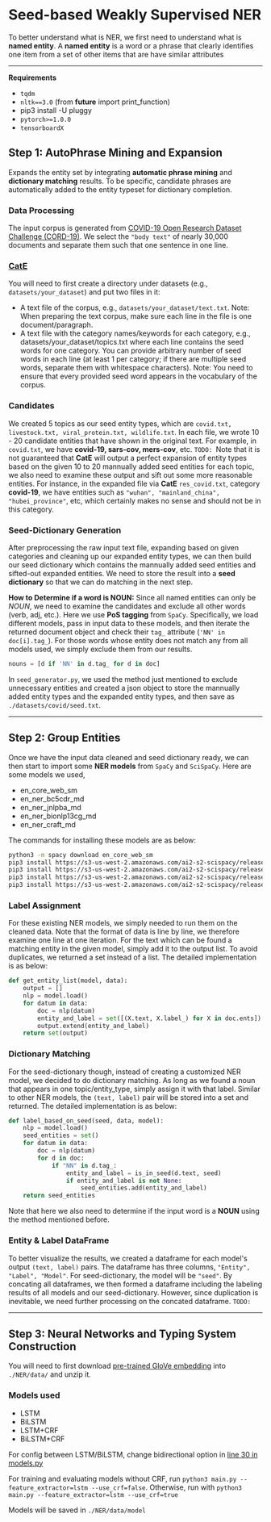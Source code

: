 # Seed-based Weakly Supervised NER
To better understand what is NER, we first need to understand what is **named entity**. A **named entity** is a word or a phrase that clearly identifies one item from a set of other items that are have similar attributes

---
**Requirements**
- `tqdm`
- `nltk==3.0` (from __future__ import print_function)
- pip3 install -U pluggy
- `pytorch>=1.0.0`
- `tensorboardX`

## Step 1: AutoPhrase Mining and Expansion
Expands the entity set by integrating **automatic phrase mining** and **dictionary matching** results. To be specific, candidate phrases are automatically added to the entity typeset for dictionary completion.

### Data Processing
The input corpus is generated from [COVID-19 Open Research Dataset Challenge (CORD-19)](https://www.kaggle.com/allen-institute-for-ai/CORD-19-research-challenge). We select the `"body text"` of nearly 30,000 documents and separate them such that one sentence in one line.

### [CatE](https://github.com/yumeng5/CatE)
You will need to first create a directory under datasets (e.g., `datasets/your_dataset`) and put two files in it:

- A text file of the corpus, e.g., `datasets/your_dataset/text.txt`. Note: When preparing the text corpus, make sure each line in the file is one document/paragraph.
- A text file with the category names/keywords for each category, e.g., datasets/your_dataset/topics.txt where each line contains the seed words for one category. You can provide arbitrary number of seed words in each line (at least 1 per category; if there are multiple seed words, separate them with whitespace characters). Note: You need to ensure that every provided seed word appears in the vocabulary of the corpus.

### Candidates
We created 5 topics as our seed entity types, which are `covid.txt, livestock.txt, viral_protein.txt, wildlife.txt`. In each file, we wrote 10 - 20 candidate entities that have shown in the original text. For example, in `covid.txt`, we have **covid-19, sars-cov, mers-cov**, etc. `TODO: `Note that it is not guaranteed that **CatE** will output a perfect expansion of entity types based on the given 10 to 20 mannually added seed entities for each topic, we also need to examine these output and sift out some more reasonable entities. For instance, in the expanded file via **CatE** `res_covid.txt`, category **covid-19**, we have entities such as `"wuhan", "mainland_china", "hubei_province"`, etc, which certainly makes no sense and should not be in this category.
### Seed-Dictionary Generation
After preprocessing the raw input text file, expanding based on given categories and cleaning up our expanded entity types, we can then build our seed dictionary which contains the mannually added seed entities and sifted-out expanded entities. We need to store the result into a **seed dictionary** so that we can do matching in the next step. 

**How to Determine if a word is NOUN:** Since all named entities can only be *NOUN*, we need to examine the candidates and exclude all other words (verb, adj, etc.). Here we use **PoS tagging** from `SpaCy`. Specifically, we load different models, pass in input data to these models, and then iterate the returned document object and check their `tag_` attribute (`'NN' in doc[i].tag_`). For those words whose entity does not match any from all models used, we simply exclude them from our results.

``` python
nouns = [d if 'NN' in d.tag_ for d in doc]
```
In `seed_generator.py`, we used the method just mentioned to exclude unnecessary entities and created a json object to store the mannually added entity types and the expanded entity types, and then save as `./datasets/covid/seed.txt`. 

---
## Step 2: Group Entities
Once we have the input data cleaned and seed dictionary ready, we can then start to import some **NER models** from `SpaCy` and `SciSpaCy`. Here are some models we used, 
- en_core_web_sm
- en_ner_bc5cdr_md
- en_ner_jnlpba_md
- en_ner_bionlp13cg_md
- en_ner_craft_md

The commands for installing these models are as below:
```bash
python3 -m spacy download en_core_web_sm
pip3 install https://s3-us-west-2.amazonaws.com/ai2-s2-scispacy/releases/v0.4.0/en_ner_bc5cdr_md-0.4.0.tar.gz
pip3 install https://s3-us-west-2.amazonaws.com/ai2-s2-scispacy/releases/v0.4.0/en_ner_jnlpba_md-0.4.0.tar.gz
pip3 install https://s3-us-west-2.amazonaws.com/ai2-s2-scispacy/releases/v0.4.0/en_ner_bionlp13cg_md-0.4.0.tar.gz
pip3 install https://s3-us-west-2.amazonaws.com/ai2-s2-scispacy/releases/v0.4.0/en_ner_craft_md-0.4.0.tar.gz
```

### Label Assignment
For these existing NER models, we simply needed to run them on the cleaned data. Note that the format of data is line by line, we therefore examine one line at one iteration. For the text which can be found a matching entity in the given model, simply add it to the output list. To avoid duplicates, we returned a set instead of a list. The detailed implementation is as below:
```python
def get_entity_list(model, data):
    output = []
    nlp = model.load()
    for datum in data:
        doc = nlp(datum)
        entity_and_label = set([(X.text, X.label_) for X in doc.ents])
        output.extend(entity_and_label)
    return set(output)
```

### Dictionary Matching
For the seed-dictionary though, instead of creating a customized NER model, we decided to do dictionary matching. As long as we found a noun that appears in one topic/entity_type, simply assign it with that label. Similar to other NER models, the `(text, label)` pair will be stored into a set and returned. The detailed implementation is as below:
```python
def label_based_on_seed(seed, data, model):
    nlp = model.load()
    seed_entities = set()
    for datum in data:
        doc = nlp(datum)
        for d in doc:
            if "NN" in d.tag_:
                entity_and_label = is_in_seed(d.text, seed)
                if entity_and_label is not None: 
                    seed_entities.add(entity_and_label)
    return seed_entities
```
Note that here we also need to determine if the input word is a **NOUN** using the method mentioned before.

### Entity & Label DataFrame
To better visualize the results, we created a dataframe for each model's output `(text, label)` pairs. The dataframe has three columns, `"Entity", "Label", "Model"`. For seed-dictionary, the model will be `"seed"`. By concating all dataframes, we then formed a dataframe including the labeling results of all models and our seed-dictionary. However, since duplication is inevitable, we need further processing on the concated dataframe. `TODO: `

---
## Step 3: Neural Networks and Typing System Construction
You will need to first download [pre-trained GloVe embedding](http://nlp.stanford.edu/data/glove.6B.zip) into `./NER/data/` and unzip it.
### Models used
- LSTM
- BiLSTM
- LSTM+CRF
- BiLSTM+CRF

For config between LSTM/BiLSTM, change bidirectional option in [line 30 in models.py](https://github.com/yeelimtse/cs-245-project/blob/1dc22051b2ded72e658b7e64670915f2bfb4783d/NER/model.py#L30)

For training and evaluating models without CRF, run `python3 main.py --feature_extractor=lstm --use_crf=false`.
Otherwise, run with `python3 main.py --feature_extractor=lstm --use_crf=true`

Models will be saved in `./NER/data/model`